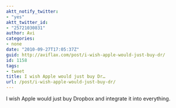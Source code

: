 ```yaml
---
aktt_notify_twitter:
- "yes"
aktt_twitter_id:
- "25721030831"
author: Avi
categories:
- none
date: "2010-09-27T17:05:37Z"
guid: http://aviflax.com/post/i-wish-apple-would-just-buy-dr/
id: 1158
tags:
- tweet
title: I wish Apple would just buy Dr…
url: /post/i-wish-apple-would-just-buy-dr/
---
```

I wish Apple would just buy Dropbox and integrate it into everything.